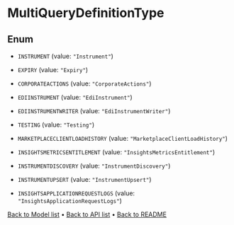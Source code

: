 

# MultiQueryDefinitionType

## Enum


* `INSTRUMENT` (value: `"Instrument"`)

* `EXPIRY` (value: `"Expiry"`)

* `CORPORATEACTIONS` (value: `"CorporateActions"`)

* `EDIINSTRUMENT` (value: `"EdiInstrument"`)

* `EDIINSTRUMENTWRITER` (value: `"EdiInstrumentWriter"`)

* `TESTING` (value: `"Testing"`)

* `MARKETPLACECLIENTLOADHISTORY` (value: `"MarketplaceClientLoadHistory"`)

* `INSIGHTSMETRICSENTITLEMENT` (value: `"InsightsMetricsEntitlement"`)

* `INSTRUMENTDISCOVERY` (value: `"InstrumentDiscovery"`)

* `INSTRUMENTUPSERT` (value: `"InstrumentUpsert"`)

* `INSIGHTSAPPLICATIONREQUESTLOGS` (value: `"InsightsApplicationRequestLogs"`)



[Back to Model list](../README.md#documentation-for-models) &#8226; [Back to API list](../README.md#documentation-for-api-endpoints) &#8226; [Back to README](../README.md)


